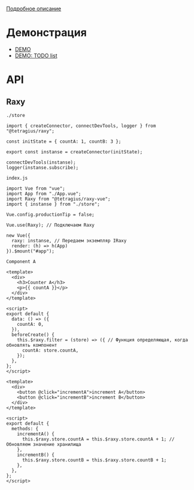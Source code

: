 
[Подробное описание](https://github.com/Tetragius/raxy)

# Демонстрация
   - [DEMO](https://codesandbox.io/s/raxy-vue-example-e74vn)
   - [DEMO: TODO list](https://codesandbox.io/s/raxy-vue-example-xsrtu)


# API

## Raxy

`./store`
```tsx
import { createConnector, connectDevTools, logger } from "@tetragius/raxy";

const initState = { countA: 1, countB: 3 };

export const instanse = createConnector(initState);

connectDevTools(instanse);
logger(instanse.subscribe);

```

`index.js`
```tsx
import Vue from "vue";
import App from "./App.vue";
import Raxy from "@tetragius/raxy-vue";
import { instanse } from "./store";

Vue.config.productionTip = false;

Vue.use(Raxy); // Подключаем Raxy

new Vue({
  raxy: instanse, // Передаем экземпляр IRaxy
  render: (h) => h(App)
}).$mount("#app");

```

`Component A`
```tsx
<template>
  <div>
    <h3>Counter A</h3>
    <p>{{ countA }}</p>
  </div>
</template>

<script>
export default {
  data: () => ({
    countA: 0,
  }),
  beforeCreate() {
    this.$raxy.filter = (store) => ({ // Функция определяющая, когда обновлять компонент
      countA: store.countA,
    });
  },
};
</script>
```

```tsx
<template>
  <div>
    <button @click="incrementA">increment A</button>
    <button @click="incrementB">increment B</button>
  </div>
</template>

<script>
export default {
  methods: {
    incrementA() {
      this.$raxy.store.countA = this.$raxy.store.countA + 1; // Обновляем значение хранилища
    },
    incrementB() {
      this.$raxy.store.countB = this.$raxy.store.countB + 1;
    },
  },
};
</script>
```